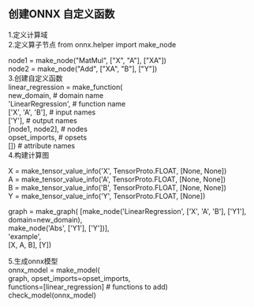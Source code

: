 ## 创建ONNX 自定义函数  
1.定义计算域  
2.定义算子节点 
from onnx.helper    import make_node  

node1 = make_node("MatMul", ["X", "A"], ["XA"])  
node2 = make_node("Add", ["XA", "B"], ["Y"])    
3.创建自定义函数   
linear_regression = make_function(  
    new_domain,             # domain name  
    'LinearRegression',     # function name  
    ['X', 'A', 'B'],        # input names  
    ['Y'],                  # output names  
    [node1, node2],         # nodes  
    opset_imports,          # opsets  
    [])                     # attribute names  
4.构建计算图  
 
X = make_tensor_value_info('X', TensorProto.FLOAT, [None, None])  
A = make_tensor_value_info('A', TensorProto.FLOAT, [None, None])  
B = make_tensor_value_info('B', TensorProto.FLOAT, [None, None])  
Y = make_tensor_value_info('Y', TensorProto.FLOAT, [None])  

graph = make_graph(
    [make_node('LinearRegression', ['X', 'A', 'B'], ['Y1'],   domain=new_domain),  
     make_node('Abs', ['Y1'], ['Y'])],  
    'example',  
    [X, A, B], [Y])  

5.生成onnx模型  
onnx_model = make_model(  
    graph, opset_imports=opset_imports,  
    functions=[linear_regression]  # functions to add)  
check_model(onnx_model)  

